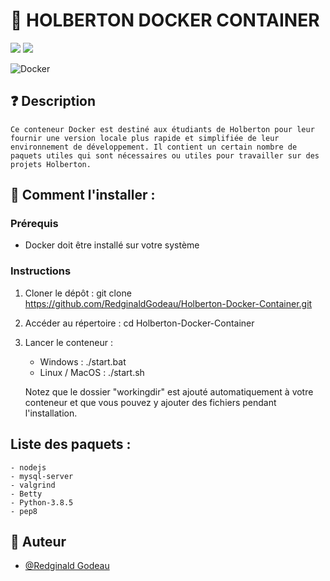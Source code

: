 # 🐋  HOLBERTON DOCKER CONTAINER
<p><img src="https://img.shields.io/badge/Linux-FCC624?style=for-the-badge&logo=linux&logoColor=black">
<img src="https://img.shields.io/badge/Ubuntu-E95420?style=for-the-badge&logo=ubuntu&logoColor=white"><p>

![Docker](https://img.shields.io/badge/docker-%230db7ed.svg?style=for-the-badge&logo=docker&logoColor=white)

## ❓ Description
    Ce conteneur Docker est destiné aux étudiants de Holberton pour leur fournir une version locale plus rapide et simplifiée de leur environnement de développement. Il contient un certain nombre de paquets utiles qui sont nécessaires ou utiles pour travailler sur des projets Holberton.

## 📝 Comment l'installer :
### Prérequis
- Docker doit être installé sur votre système

### Instructions
1. Cloner le dépôt : git clone https://github.com/RedginaldGodeau/Holberton-Docker-Container.git
2. Accéder au répertoire : cd Holberton-Docker-Container
3. Lancer le conteneur :
    - Windows : ./start.bat
    - Linux / MacOS : ./start.sh

    Notez que le dossier "workingdir" est ajouté automatiquement à votre conteneur et que vous pouvez y ajouter des fichiers pendant l'installation.

## Liste des paquets :
    - nodejs
    - mysql-server
    - valgrind
    - Betty
    - Python-3.8.5
    - pep8

## 👦 Auteur

- [@Redginald Godeau](https://github.com/RedginaldGodeau)
